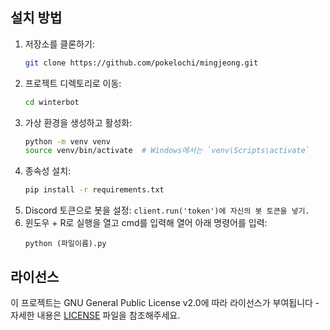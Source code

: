 ## 설치 방법

1. 저장소를 클론하기:
    ```sh
    git clone https://github.com/pokelochi/mingjeong.git
    ```
2. 프로젝트 디렉토리로 이동:
    ```sh
    cd winterbot
    ```
3. 가상 환경을 생성하고 활성화:
    ```sh
    python -m venv venv
    source venv/bin/activate  # Windows에서는 `venv\Scripts\activate`
    ```
4. 종속성 설치:
    ```sh
    pip install -r requirements.txt
    ```
5. Discord 토큰으로 봇을 설정:
    ```client.run('token')에 자신의 봇 토큰을 넣기.```
6. 윈도우 + R로 실행을 열고 cmd를 입력해 열어 아래 명령어를 입력:
    ```
    python (파일이름).py
    ```

## 라이선스

이 프로젝트는 GNU General Public License v2.0에 따라 라이선스가 부여됩니다 - 자세한 내용은 [LICENSE]([LICENSE](https://github.com/pokelochi/minjeongbot/blob/main/LICENSE)) 파일을 참조해주세요.
